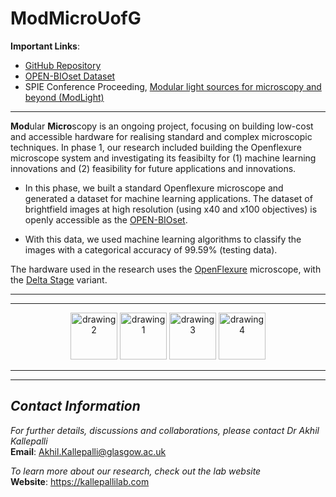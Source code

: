 # **ModMicroUofG**

**Important Links**: 
- [GitHub Repository](https://github.com/AkhilKallepalli/ModMicroUofG/tree/260d3f88ae4605c2fc237944587647aae78d652a/Phase%201%20(Microscope%20and%20ML))
- [OPEN-BIOset Dataset](http://dx.doi.org/10.5525/gla.researchdata.1149)
- SPIE Conference Proceeding, [Modular light sources for microscopy and beyond (ModLight)](https://doi.org/10.1117/12.2599435)
---

**Mod**ular **Micro**scopy is an ongoing project, focusing on building low-cost and accessible hardware for realising standard and complex microscopic techniques. In phase 1, our research included building the Openflexure microscope system and investigating its feasibilty for (1) machine learning innovations and (2) feasibility for future applications and innovations. 

- In this phase, we built a standard Openflexure microscope and generated a dataset for machine learning applications. The dataset of brightfield images at high resolution (using x40 and x100 objectives) is openly accessible as the [OPEN-BIOset](http://dx.doi.org/10.5525/gla.researchdata.1149). 

- With this data, we used machine learning algorithms to classify the images with a categorical accuracy of 99.59% (testing data). 

The hardware used in the research uses the [OpenFlexure](https://openflexure.org/) microscope, with the [Delta Stage](https://openflexure.org/projects/deltastage/) variant. 

---
---

<p align="center">
<img src="https://kallepallilab.files.wordpress.com/2021/11/university-of-glasgow.png" alt="drawing2" height="75"/> <img src="https://kallepallilab.files.wordpress.com/2021/11/photonics-logo-trans-tagline.png" alt="drawing1" height="75"/> <img src="https://kallepallilab.files.wordpress.com/2021/11/50648064147_f136084fee_o.jpeg" alt="drawing3" height="75"/> <img src="https://kallepallilab.files.wordpress.com/2021/11/iddacyxk.jpeg" alt="drawing4" height="75"/> 
</p>

---
---

## *Contact Information*

*For further details, discussions and collaborations, please contact Dr Akhil Kallepalli*\
**Email**: Akhil.Kallepalli@glasgow.ac.uk

*To learn more about our research, check out the lab website*\
**Website**: https://kallepallilab.com 
